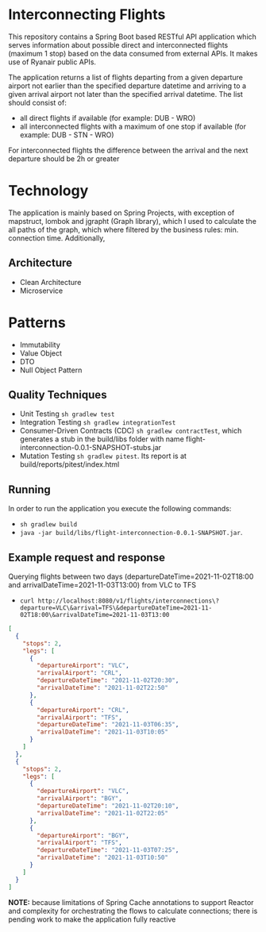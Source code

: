 # Interconnecting Flights

This repository contains a Spring Boot based RESTful API application which serves information about possible direct and interconnected flights (maximum 1 stop) based on the data consumed from external APIs. It makes use of Ryanair public APIs. 

The application returns a list of flights departing from a given departure airport not earlier than the specified departure datetime and arriving to a given arrival airport not later than the specified arrival datetime.
The list should consist of:
* all direct flights if available (for example: DUB - WRO)
* all interconnected flights with a maximum of one stop if available (for example: DUB - STN - WRO)

For interconnected flights the difference between the arrival and the next departure should be 2h or greater

# Technology
The application is mainly based on Spring Projects, with exception of mapstruct, lombok and jgrapht (Graph library), which I used to calculate the all paths of the graph, which where filtered by the business rules: min. connection time.  Additionally, 

## Architecture
* Clean Architecture
* Microservice

# Patterns
* Immutability
* Value Object
* DTO
* Null Object Pattern


## Quality Techniques
* Unit Testing `sh gradlew test` 
* Integration Testing `sh gradlew integrationTest`
* Consumer-Driven Contracts (CDC) `sh gradlew contractTest`, which generates a stub in the build/libs folder with name flight-interconnection-0.0.1-SNAPSHOT-stubs.jar  
* Mutation Testing `sh gradlew pitest`. Its report is at build/reports/pitest/index.html


## Running
In order to run the application you execute the following commands:
* `sh gradlew build`
* `java -jar build/libs/flight-interconnection-0.0.1-SNAPSHOT.jar`.

## Example request and response
Querying flights between two days (departureDateTime=2021-11-02T18:00 and arrivalDateTime=2021-11-03T13:00) from VLC to TFS
* `curl http://localhost:8080/v1/flights/interconnections\?departure=VLC\&arrival=TFS\&departureDateTime=2021-11-02T18:00\&arrivalDateTime=2021-11-03T13:00`
```json
[
  {
    "stops": 2,
    "legs": [
      {
        "departureAirport": "VLC",
        "arrivalAirport": "CRL",
        "departureDateTime": "2021-11-02T20:30",
        "arrivalDateTime": "2021-11-02T22:50"
      },
      {
        "departureAirport": "CRL",
        "arrivalAirport": "TFS",
        "departureDateTime": "2021-11-03T06:35",
        "arrivalDateTime": "2021-11-03T10:05"
      }
    ]
  },
  {
    "stops": 2,
    "legs": [
      {
        "departureAirport": "VLC",
        "arrivalAirport": "BGY",
        "departureDateTime": "2021-11-02T20:10",
        "arrivalDateTime": "2021-11-02T22:05"
      },
      {
        "departureAirport": "BGY",
        "arrivalAirport": "TFS",
        "departureDateTime": "2021-11-03T07:25",
        "arrivalDateTime": "2021-11-03T10:50"
      }
    ]
  }
]
```

**NOTE:** because limitations of Spring Cache annotations to support Reactor and complexity for orchestrating the flows to calculate connections; there is pending work to make the application fully reactive   